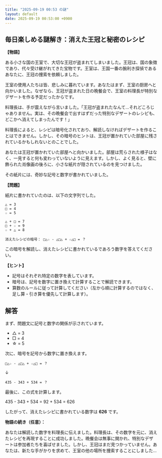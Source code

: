 ```yaml
---
title: "2025-09-19 00:53 の謎"
layout: default
date: 2025-09-19 00:53:00 +0900
---
```

## 毎日楽しめる謎解き：消えた王冠と秘密のレシピ

**【物語】**

ある小さな国の王室で、大切な王冠が盗まれてしまいました。王冠は、国の象徴であり、代々受け継がれてきた宝物です。王室は、王国一番の腕利き探偵であるあなたに、王冠の捜索を依頼しました。

王室の使用人たちは皆、悲しみに暮れています。あなたはまず、王室の厨房へと向かいました。なぜなら、王冠が盗まれた日の晩餐会で、王室の料理長が特別なデザートを作る予定だったからです。

料理長は、手が震えながら言いました。「王冠が盗まれたなんて…それどころじゃありません。実は、その晩餐会で出すはずだった特別なデザートのレシピも、どこかへ消えてしまったんです！」

料理長によると、レシピは暗号化されており、解読しなければデザートを作ることはできません。しかし、その暗号のヒントは、王冠が置かれていた部屋に残されているかもしれないとのことでした。

あなたは王冠が置かれていた部屋へと向かいました。部屋は荒らされた様子はなく、一見すると何も変わっていないように見えます。しかし、よく見ると、壁に飾られた肖像画の後ろに、小さな紙片が隠されているのを見つけました。

その紙片には、奇妙な記号と数字が書かれていました。

**【問題】**

紙片に書かれていたのは、以下の文字列でした。

```
△ = 3
□ = 4
☆ = 5

△ + □ = 7
□ + ☆ = 9
☆ + △ = 8

消えたレシピの暗号： □△☆ - △□△ + ☆△□ = ？
```

この暗号を解読し、消えたレシピに書かれているであろう数字を答えてください。

**【ヒント】**

*   記号はそれぞれ特定の数字を表しています。
*   暗号は、記号を数字に置き換えて計算することで解読できます。
*   算数のルールに従って計算してください（左から順に計算するのではなく、足し算・引き算を優先して計算します）。

## 解答

まず、問題文に記号と数字の関係が示されています。

*   △ = 3
*   □ = 4
*   ☆ = 5

次に、暗号を記号から数字に置き換えます。

```
□△☆ - △□△ + ☆△□ = ？
```

↓

```
435 - 343 + 534 = ？
```

最後に、この式を計算します。

435 - 343 + 534 = 92 + 534 = 626

したがって、消えたレシピに書かれている数字は **626** です。

**物語の続き（任意）：**

あなたは解読した数字を料理長に伝えました。料理長は、その数字を元に、消えたレシピを再現することに成功しました。晩餐会は無事に開かれ、特別なデザートは参加者たちを喜ばせました。しかし、王冠はまだ見つかっていません。あなたは、新たな手がかりを求めて、王室の他の場所を捜索することにしました…
